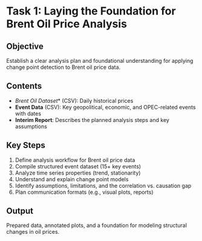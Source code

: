 # Task 1: Laying the Foundation for Brent Oil Price Analysis

## Objective
Establish a clear analysis plan and foundational understanding for applying change point detection to Brent oil price data.

## Contents
- *Brent Oil Dataset** (CSV): Daily historical prices
- **Event Data** (CSV): Key geopolitical, economic, and OPEC-related events with dates
- **Interim Report**: Describes the planned analysis steps and key assumptions

## Key Steps
1. Define analysis workflow for Brent oil price data
2. Compile structured event dataset (15+ key events)
3. Analyze time series properties (trend, stationarity)
4. Understand and explain change point models
5. Identify assumptions, limitations, and the correlation vs. causation gap
6. Plan communication formats (e.g., visual plots, reports)

## Output
Prepared data, annotated plots, and a foundation for modeling structural changes in oil prices.

